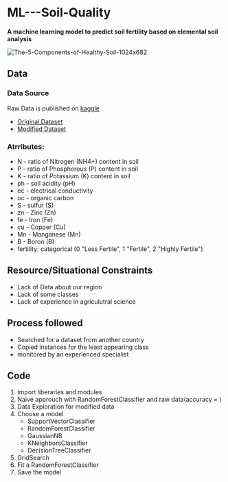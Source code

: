# ML---Soil-Quality
**A machine learning model to predict soil fertility based on elemental soil analysis**

![The-5-Components-of-Healthy-Soil-1024x682](https://user-images.githubusercontent.com/103903785/235441777-7f0856c5-a7e6-4fc8-96f5-0f4d70594c04.jpg)

## Data
### Data Source
Raw Data is published on [kaggle](https://www.kaggle.com/datasets/rahuljaiswalonkaggle/soil-fertility-dataset)
- [Original Dataset](https://github.com/iurwpoietknckvjndfsm-gndvkd/ML---Soil-Quality/blob/main/Data/Raw%20Data.csv)
- [Modified Dataset](https://github.com/iurwpoietknckvjndfsm-gndvkd/ML---Soil-Quality/blob/main/Data/Soil%20Fertility%20Data%20(Modified%20Data).csv)

### Atrributes:
- N - ratio of Nitrogen (NH4+) content in soil 
- P - ratio of Phosphorous (P) content in soil 
- K - ratio of Potassium (K) content in soil 
- ph - soil acidity (pH)
- ec - electrical conductivity
- oc - organic carbon
- S - sulfur (S)
- zn - Zinc (Zn)
- fe - Iron (Fe)
- cu - Copper (Cu)
- Mn - Manganese (Mn)
- B - Boron (B)
- fertility: categorical (0 "Less Fertile", 1 "Fertile", 2 "Highly Fertile")

## Resource/Situational Constraints
- Lack of Data about our region
- Lack of some classes
- Lack of experience in agriculutral science

## Process followed 
- Searched for a dataset from another country
- Copied instances for the least appearing class 
- monitored by an experienced specialist

## Code 
1. Import liberaries and modules
2. Naive approuch with RandomForestClassifier and raw data(accuracy = )
3. Data Exploration for modified data
4. Choose a model 
    - SupportVectorClassifier 
    - RandomForestClassifier 
    - GaussianNB 
    - KNeighborsClassifier 
    - DecisionTreeClassifier
5. GridSearch
6. Fit a RandomForestClassifier
7. Save the model
